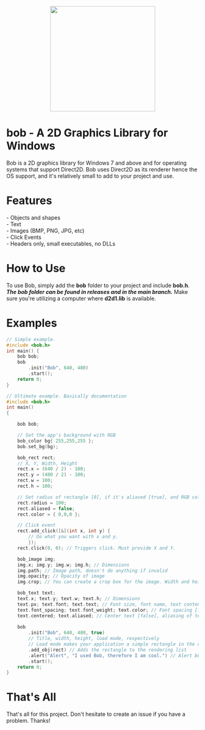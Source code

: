 <p align="center"> <img width="default" height="275"
        src="https://cdn.discordapp.com/attachments/736359303744585821/990590102843568138/bob.png">
</p>
<h1>bob - A 2D Graphics Library for Windows</h1>
<p>Bob is a 2D graphics library for Windows 7 and above and for operating systems that support Direct2D. Bob uses
Direct2D as its renderer hence the OS support, and it's relatively small to add to your project and use.</p>
<h1>Features</h1>
- Objects and shapes<br>
- Text<br>
- Images (BMP, PNG, JPG, etc)<br>
- Click Events<br>
- Headers only, small executables, no DLLs

<h1>How to Use</h1>
To use Bob, simply add the <b>bob</b> folder to your project and include <b>bob.h</b>.
<b><i>The bob folder can be found in releases and in the main branch.</i></b>
Make sure you're utilizing a computer where <b>d2d1.lib</b> is available.
<h1>Examples</h1>

```cpp
// Simple example.
#include <bob.h>
int main() {
    bob bob;
    bob
        .init("Bob", 640, 480)
        .start();
    return 0;
}
```
```cpp
// Ultimate example. Basically documentation
#include <bob.h>
int main()
{

	bob bob;

	// Set the app's background with RGB
	bob_color bg{ 255,255,255 };
	bob.set_bg(bg);

	bob_rect rect;
	// X, Y, Width, Height
	rect.x = (640 / 2) - 100;
	rect.y = (480 / 2) - 100;
	rect.w = 100;
	rect.h = 100;

	// Set radius of rectangle [0], if it's aliased [true], and RGB color
	rect.radius = 100;
	rect.aliased = false;
	rect.color = { 0,0,0 };

	// Click event 
	rect.add_click([&](int x, int y) {
		// Do what you want with x and y.
		});
	rect.click(0, 0); // Triggers click. Must provide X and Y.

	bob_image img;
	img.x; img.y; img.w; img.h; // Dimensions
	img.path; // Image path, doesn't do anything if invalid
	img.opacity; // Opacity of image
	img.crop; // You can create a crop box for the image. Width and height are required. It's a bob_rect.

	bob_text text;
	text.x; text.y; text.w; text.h; // Dimensions
	text.px; text.font; text.text; // Font size, font name, text content, respectively
	text.font_spacing; text.font_weight; text.color; // Font spacing [1-5], font weight [100-700], RGB color
	text.centered; text.aliased; // Center text [false], aliasing of text [false]
	
	bob
		.init("Bob", 640, 480, true)
		// Title, width, height, load mode, respectively
		// Load mode makes your application a simple rectangle in the center, good for loading screens. [false]
		.add_obj(rect) // Adds the rectangle to the rendering list
		.alert("Alert", "I used Bob, therefore I am cool.") // Alert box. [box title, box content/message]
		.start();
	return 0;
}
```
# That's All
That's all for this project. Don't hesitate to create an issue if you have a problem. Thanks!
